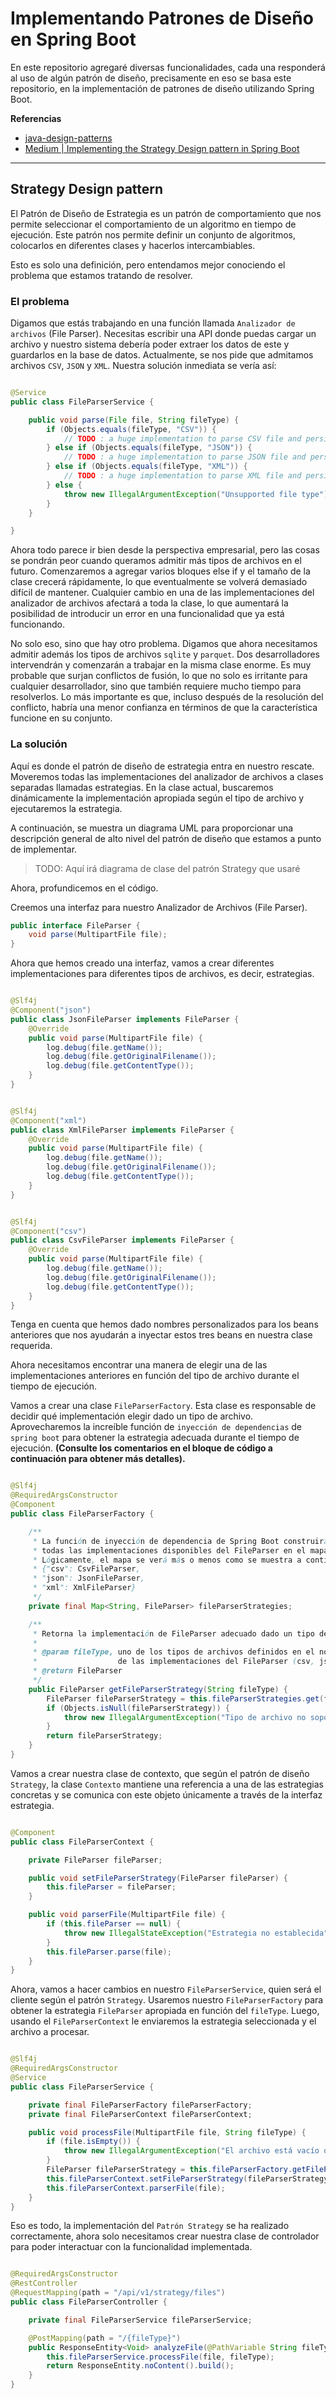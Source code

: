 # Implementando Patrones de Diseño en Spring Boot

En este repositorio agregaré diversas funcionalidades, cada una responderá al uso de algún patrón de diseño,
precisamente en eso se basa este repositorio, en la implementación de patrones de diseño utilizando Spring Boot.

**Referencias**

- [java-design-patterns](https://github.com/magadiflo/java-design-patterns)
- [Medium | Implementing the Strategy Design pattern in Spring Boot](https://medium.com/codex/implementing-the-strategy-design-pattern-in-spring-boot-df3adb9ceb4a)

---

## Strategy Design pattern

El Patrón de Diseño de Estrategia es un patrón de comportamiento que nos permite seleccionar el comportamiento de un
algoritmo en tiempo de ejecución. Este patrón nos permite definir un conjunto de algoritmos, colocarlos en diferentes
clases y hacerlos intercambiables.

Esto es solo una definición, pero entendamos mejor conociendo el problema que estamos tratando de resolver.

### El problema

Digamos que estás trabajando en una función llamada `Analizador de archivos` (File Parser). Necesitas escribir una API
donde puedas cargar un archivo y nuestro sistema debería poder extraer los datos de este y guardarlos en la base de
datos. Actualmente, se nos pide que admitamos archivos `CSV`, `JSON` y `XML`. Nuestra solución inmediata se vería así:

````java

@Service
public class FileParserService {

    public void parse(File file, String fileType) {
        if (Objects.equals(fileType, "CSV")) {
            // TODO : a huge implementation to parse CSV file and persist data in db
        } else if (Objects.equals(fileType, "JSON")) {
            // TODO : a huge implementation to parse JSON file and persist data in db
        } else if (Objects.equals(fileType, "XML")) {
            // TODO : a huge implementation to parse XML file and persist data in db
        } else {
            throw new IllegalArgumentException("Unsupported file type");
        }
    }

}
````

Ahora todo parece ir bien desde la perspectiva empresarial, pero las cosas se pondrán peor cuando queramos admitir más
tipos de archivos en el futuro. Comenzaremos a agregar varios bloques else if y el tamaño de la clase crecerá
rápidamente, lo que eventualmente se volverá demasiado difícil de mantener. Cualquier cambio en una de las
implementaciones del analizador de archivos afectará a toda la clase, lo que aumentará la posibilidad de introducir un
error en una funcionalidad que ya está funcionando.

No solo eso, sino que hay otro problema. Digamos que ahora necesitamos admitir además los tipos de archivos `sqlite` y
`parquet`. Dos desarrolladores intervendrán y comenzarán a trabajar en la misma clase enorme. Es muy probable que surjan
conflictos de fusión, lo que no solo es irritante para cualquier desarrollador, sino que también requiere mucho tiempo
para resolverlos. Lo más importante es que, incluso después de la resolución del conflicto, habría una menor confianza
en términos de que la característica funcione en su conjunto.

### La solución

Aquí es donde el patrón de diseño de estrategia entra en nuestro rescate. Moveremos todas las implementaciones del
analizador de archivos a clases separadas llamadas estrategias. En la clase actual, buscaremos dinámicamente la
implementación apropiada según el tipo de archivo y ejecutaremos la estrategia.

A continuación, se muestra un diagrama UML para proporcionar una descripción general de alto nivel del patrón de diseño
que estamos a punto de implementar.

> TODO: Aquí irá diagrama de clase del patrón Strategy que usaré

Ahora, profundicemos en el código.

Creemos una interfaz para nuestro Analizador de Archivos (File Parser).

````java
public interface FileParser {
    void parse(MultipartFile file);
}
````

Ahora que hemos creado una interfaz, vamos a crear diferentes implementaciones para diferentes tipos de archivos, es
decir, estrategias.

````java

@Slf4j
@Component("json")
public class JsonFileParser implements FileParser {
    @Override
    public void parse(MultipartFile file) {
        log.debug(file.getName());
        log.debug(file.getOriginalFilename());
        log.debug(file.getContentType());
    }
}
````

````java

@Slf4j
@Component("xml")
public class XmlFileParser implements FileParser {
    @Override
    public void parse(MultipartFile file) {
        log.debug(file.getName());
        log.debug(file.getOriginalFilename());
        log.debug(file.getContentType());
    }
}
````

````java

@Slf4j
@Component("csv")
public class CsvFileParser implements FileParser {
    @Override
    public void parse(MultipartFile file) {
        log.debug(file.getName());
        log.debug(file.getOriginalFilename());
        log.debug(file.getContentType());
    }
}
````

Tenga en cuenta que hemos dado nombres personalizados para los beans anteriores que nos ayudarán a inyectar estos
tres beans en nuestra clase requerida.

Ahora necesitamos encontrar una manera de elegir una de las implementaciones anteriores en función del tipo de archivo
durante el tiempo de ejecución.

Vamos a crear una clase `FileParserFactory`. Esta clase es responsable de decidir qué implementación elegir dado un tipo
de archivo. Aprovecharemos la increíble función de `inyección de dependencias` de `spring boot` para obtener la
estrategia adecuada durante el tiempo de ejecución. **(Consulte los comentarios en el bloque de código a continuación
para obtener más detalles).**

````java

@Slf4j
@RequiredArgsConstructor
@Component
public class FileParserFactory {

    /**
     * La función de inyección de dependencia de Spring Boot construirá este mapa para nosotros e incluirá
     * todas las implementaciones disponibles del FileParser en el mapa, teniendo como clave el nombre del bean.
     * Lógicamente, el mapa se verá más o menos como se muestra a continuación.
     * {"csv": CsvFileParser,
     * "json": JsonFileParser,
     * "xml": XmlFileParser}
     */
    private final Map<String, FileParser> fileParserStrategies;

    /**
     * Retorna la implementación de FileParser adecuado dado un tipo de archivo
     *
     * @param fileType, uno de los tipos de archivos definidos en el nombre
     *                  de las implementaciones del FileParser (csv, json o xml)
     * @return FileParser
     */
    public FileParser getFileParserStrategy(String fileType) {
        FileParser fileParserStrategy = this.fileParserStrategies.get(fileType);
        if (Objects.isNull(fileParserStrategy)) {
            throw new IllegalArgumentException("Tipo de archivo no soportado");
        }
        return fileParserStrategy;
    }
}
````

Vamos a crear nuestra clase de contexto, que según el patrón de diseño `Strategy`, la clase `Contexto` mantiene
una referencia a una de las estrategias concretas y se comunica con este objeto únicamente a través de la interfaz
estrategia.

````java

@Component
public class FileParserContext {

    private FileParser fileParser;

    public void setFileParserStrategy(FileParser fileParser) {
        this.fileParser = fileParser;
    }

    public void parserFile(MultipartFile file) {
        if (this.fileParser == null) {
            throw new IllegalStateException("Estrategia no establecida");
        }
        this.fileParser.parse(file);
    }
}
````

Ahora, vamos a hacer cambios en nuestro `FileParserService`, quien será el cliente según el patrón `Strategy`. Usaremos
nuestro `FileParserFactory` para obtener la estrategia `FileParser` apropiada en función del `fileType`. Luego, usando
el `FileParserContext` le enviaremos la estrategia seleccionada y el archivo a procesar.

````java

@Slf4j
@RequiredArgsConstructor
@Service
public class FileParserService {

    private final FileParserFactory fileParserFactory;
    private final FileParserContext fileParserContext;

    public void processFile(MultipartFile file, String fileType) {
        if (file.isEmpty()) {
            throw new IllegalArgumentException("El archivo está vacío o no existe");
        }
        FileParser fileParserStrategy = this.fileParserFactory.getFileParserStrategy(fileType);
        this.fileParserContext.setFileParserStrategy(fileParserStrategy);
        this.fileParserContext.parserFile(file);
    }
}
````

Eso es todo, la implementación del `Patrón Strategy` se ha realizado correctamente, ahora solo necesitamos crear
nuestra clase de controlador para poder interactuar con la funcionalidad implementada.

````java

@RequiredArgsConstructor
@RestController
@RequestMapping(path = "/api/v1/strategy/files")
public class FileParserController {

    private final FileParserService fileParserService;

    @PostMapping(path = "/{fileType}")
    public ResponseEntity<Void> analyzeFile(@PathVariable String fileType, @RequestParam MultipartFile file) {
        this.fileParserService.processFile(file, fileType);
        return ResponseEntity.noContent().build();
    }
}
````
